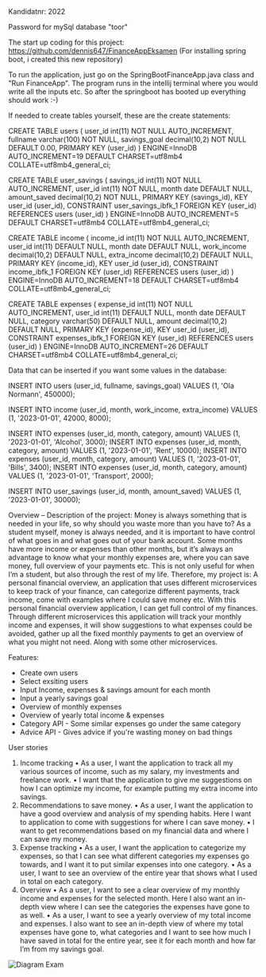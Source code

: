 Kandidatnr: 2022

Password for mySql database "toor"

The start up coding for this project:
https://github.com/dennis647/FinanceAppEksamen
(For installing spring boot, i created this new repository)

To run the application, just go on the SpringBootFinanceApp.java class and "Run FinanceApp".
The program runs in the intellij terminal where you would write all the inputs etc. So after the springboot has booted up everything should work :-)

If needed to create tables yourself, these are the create statements:

CREATE TABLE users ( user_id int(11) NOT NULL AUTO_INCREMENT, fullname varchar(100) NOT NULL, savings_goal decimal(10,2) NOT NULL DEFAULT 0.00, PRIMARY KEY (user_id) ) ENGINE=InnoDB AUTO_INCREMENT=19 DEFAULT CHARSET=utf8mb4 COLLATE=utf8mb4_general_ci;

CREATE TABLE user_savings ( savings_id int(11) NOT NULL AUTO_INCREMENT, user_id int(11) NOT NULL, month date DEFAULT NULL, amount_saved decimal(10,2) NOT NULL, PRIMARY KEY (savings_id), KEY user_id (user_id), CONSTRAINT user_savings_ibfk_1 FOREIGN KEY (user_id) REFERENCES users (user_id) ) ENGINE=InnoDB AUTO_INCREMENT=5 DEFAULT CHARSET=utf8mb4 COLLATE=utf8mb4_general_ci;

CREATE TABLE income ( income_id int(11) NOT NULL AUTO_INCREMENT, user_id int(11) DEFAULT NULL, month date DEFAULT NULL, work_income decimal(10,2) DEFAULT NULL, extra_income decimal(10,2) DEFAULT NULL, PRIMARY KEY (income_id), KEY user_id (user_id), CONSTRAINT income_ibfk_1 FOREIGN KEY (user_id) REFERENCES users (user_id) ) ENGINE=InnoDB AUTO_INCREMENT=18 DEFAULT CHARSET=utf8mb4 COLLATE=utf8mb4_general_ci;

CREATE TABLE expenses ( expense_id int(11) NOT NULL AUTO_INCREMENT, user_id int(11) DEFAULT NULL, month date DEFAULT NULL, category varchar(50) DEFAULT NULL, amount decimal(10,2) DEFAULT NULL, PRIMARY KEY (expense_id), KEY user_id (user_id), CONSTRAINT expenses_ibfk_1 FOREIGN KEY (user_id) REFERENCES users (user_id) ) ENGINE=InnoDB AUTO_INCREMENT=26 DEFAULT CHARSET=utf8mb4 COLLATE=utf8mb4_general_ci;

Data that can be inserted if you want some values in the database:

INSERT INTO users (user_id, fullname, savings_goal) VALUES (1, 'Ola Normann', 450000);

INSERT INTO income (user_id, month, work_income, extra_income) VALUES (1, '2023-01-01', 42000, 8000);

INSERT INTO expenses (user_id, month, category, amount) VALUES (1, '2023-01-01', 'Alcohol', 3000);
INSERT INTO expenses (user_id, month, category, amount) VALUES (1, '2023-01-01', 'Rent', 10000);
INSERT INTO expenses (user_id, month, category, amount) VALUES (1, '2023-01-01', 'Bills', 3400);
INSERT INTO expenses (user_id, month, category, amount) VALUES (1, '2023-01-01', 'Transport', 2000);

INSERT INTO user_savings (user_id, month, amount_saved) VALUES (1, '2023-01-01', 30000);




Overview – Description of the project:
Money is always something that is needed in your life, so why should you waste more than you have to? 
As a student myself, money is always needed, and it is important to have control of what goes in and what goes out of your bank account. Some months have more income or expenses than other months, but it’s always an advantage to know what your monthly expenses are, where you can save money, full overview of your payments etc. This is not only useful for when I’m a student, but also through the rest of my life.
Therefore, my project is: A personal financial overview, an application that uses different microservices to keep track of your finance, can categorize different payments, track income, come with examples where I could save money etc.
With this personal financial overview application, I can get full control of my finances. Through different microservices this application will track your monthly income and expenses, it will show suggestions to what expenses could be avoided, gather up all the fixed monthly payments to get an overview of what you might not need. Along with some other microservices.


Features:
- Create own users
- Select exsiting users
- Input Income, expenses & savings amount for each month
- Input a yearly savings goal
- Overview of monthly expenses
- Overview of yearly total income & expenses
- Category API - Some similar expenses go under the same category
- Advice API - Gives advice if you're wasting money on bad things

User stories
1.	Income tracking
•	As a user, I want the application to track all my various sources of income, such as my salary, my investments and freelance work.
•	I want that the application to give me suggestions on how I can optimize my income, for example putting my extra income into savings.
2.	Recommendations to save money.
•	As a user, I want the application to have a good overview and analysis of my spending habits. Here I want to application to come with suggestions for where I can save money.
•	I want to get recommendations based on my financial data and where I can save my money.
3.	Expense tracking
•	As a user, I want the application to categorize my expenses, so that I can see what different categories my expenses go towards, and I want it to put similar expenses into one category.
•	As a user, I want to see an overview of the entire year that shows what I used in total on each category.
4.	Overview
•	As a user, I want to see a clear overview of my monthly income and expenses for the selected month. Here I also want an in-depth view where I can see the categories the expenses have gone to as well.
•	As a user, I want to see a yearly overview of my total income and expenses. I also want to see an in-depth view of where my total expenses have gone to, what categories and I want to see how much I have saved in total for the entire year, see it for each month and how far I’m from my savings goal.


  
![Diagram Exam](https://github.com/dennis647/springboot-financeAppExam/assets/106619482/3a006836-9b1b-417b-94ea-d79fd2348d0e)

